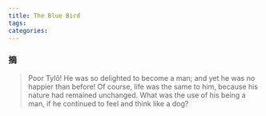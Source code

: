```yaml
---
title: The Blue Bird
tags:
categories:
---
```


### 摘

> Poor Tylô! He was so delighted to become a man; and yet he was no happier than before! Of course, life was the same to him, because his nature had remained unchanged. What was the use of his being a man, if he continued to feel and think like a dog?

